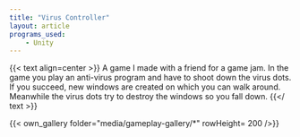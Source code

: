 ```yaml
---
title: "Virus Controller"
layout: article
programs_used:
    - Unity
---
```


{{< text align=center >}}
A game I made with a friend for a game jam. In the game you play an anti-virus program and have to shoot down the virus dots. If you succeed, new windows are created on which you can walk around. Meanwhile the virus dots try to destroy the windows so you fall down.
{{</ text >}}

{{< own_gallery folder="media/gameplay-gallery/*" rowHeight= 200 />}}
